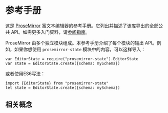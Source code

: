 # 参考手册

这是 [ProseMirror](https://prosemirror.net/) 富文本编辑器的参考手册。它列出并描述了该库导出的全部公共 API。如需更多入门资料，请[参阅指南](/document/)。

ProseMirror 由多个独立模块组成。本参考手册介绍了每个模块的输出 API。例如，如果你想使用 `prosemirror-state` 模块中的内容，可以这样导入：

```
var EditorState = require("prosemirror-state").EditorState
var state = EditorState.create({schema: mySchema})
```

或者使用ES6写法：

```
import {EditorState} from "prosemirror-state"
let state = EditorState.create({schema: mySchema})
```

## 相关概念